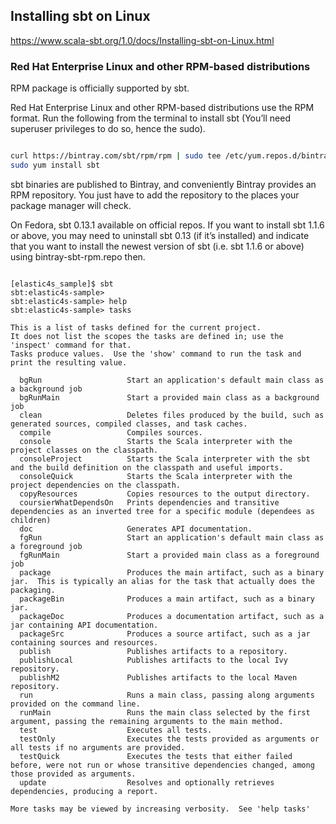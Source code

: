 ## Installing sbt on Linux

https://www.scala-sbt.org/1.0/docs/Installing-sbt-on-Linux.html

### Red Hat Enterprise Linux and other RPM-based distributions

RPM package is officially supported by sbt.

Red Hat Enterprise Linux and other RPM-based distributions use the RPM format. Run the following from the terminal to install sbt (You’ll need superuser privileges to do so, hence the sudo).

```bash

curl https://bintray.com/sbt/rpm/rpm | sudo tee /etc/yum.repos.d/bintray-sbt-rpm.repo
sudo yum install sbt

```

sbt binaries are published to Bintray, and conveniently Bintray provides an RPM repository. You just have to add the repository to the places your package manager will check.

On Fedora, sbt 0.13.1 available on official repos. If you want to install sbt 1.1.6 or above, you may need to uninstall sbt 0.13 (if it’s installed) and indicate that you want to install the newest version of sbt (i.e. sbt 1.1.6 or above) using bintray-sbt-rpm.repo then.

```shell

[elastic4s_sample]$ sbt
sbt:elastic4s-sample> 
sbt:elastic4s-sample> help
sbt:elastic4s-sample> tasks

This is a list of tasks defined for the current project.
It does not list the scopes the tasks are defined in; use the 'inspect' command for that.
Tasks produce values.  Use the 'show' command to run the task and print the resulting value.

  bgRun                   Start an application's default main class as a background job
  bgRunMain               Start a provided main class as a background job
  clean                   Deletes files produced by the build, such as generated sources, compiled classes, and task caches.
  compile                 Compiles sources.
  console                 Starts the Scala interpreter with the project classes on the classpath.
  consoleProject          Starts the Scala interpreter with the sbt and the build definition on the classpath and useful imports.
  consoleQuick            Starts the Scala interpreter with the project dependencies on the classpath.
  copyResources           Copies resources to the output directory.
  coursierWhatDependsOn   Prints dependencies and transitive dependencies as an inverted tree for a specific module (dependees as children)
  doc                     Generates API documentation.
  fgRun                   Start an application's default main class as a foreground job
  fgRunMain               Start a provided main class as a foreground job
  package                 Produces the main artifact, such as a binary jar.  This is typically an alias for the task that actually does the packaging.
  packageBin              Produces a main artifact, such as a binary jar.
  packageDoc              Produces a documentation artifact, such as a jar containing API documentation.
  packageSrc              Produces a source artifact, such as a jar containing sources and resources.
  publish                 Publishes artifacts to a repository.
  publishLocal            Publishes artifacts to the local Ivy repository.
  publishM2               Publishes artifacts to the local Maven repository.
  run                     Runs a main class, passing along arguments provided on the command line.
  runMain                 Runs the main class selected by the first argument, passing the remaining arguments to the main method.
  test                    Executes all tests.
  testOnly                Executes the tests provided as arguments or all tests if no arguments are provided.
  testQuick               Executes the tests that either failed before, were not run or whose transitive dependencies changed, among those provided as arguments.
  update                  Resolves and optionally retrieves dependencies, producing a report.

More tasks may be viewed by increasing verbosity.  See 'help tasks'
```